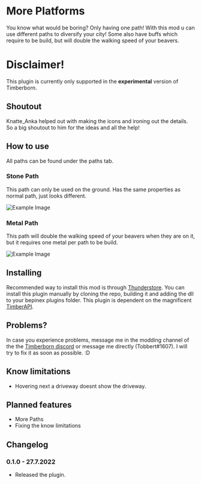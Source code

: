 # More Platforms

You know what would be boring? Only having one path! With this mod u can use different paths to diversify your city! Some also have buffs which require to be build, but will double the walking speed of your beavers. 

# Disclaimer!

This plugin is currently only supported in the **experimental** version of Timberborn.

## Shoutout

Knatte_Anka helped out with making the icons and ironing out the details. So a big shoutout to him for the ideas and all the help!

## How to use

All paths can be found under the paths tab.

### Stone Path

This path can only be used on the ground. Has the same properties as normal path, just looks different.

![Example Image](https://media.githubusercontent.com/media/TobbyTheBobby/TimberbornModsUnity/master/Assets/MorePaths/StaticFiles/Images/ExampleImage1.png)

### Metal Path

This path will double the walking speed of your beavers when they are on it, but it requires one metal per path to be build.

![Example Image](https://media.githubusercontent.com/media/TobbyTheBobby/TimberbornModsUnity/master/Assets/MorePaths/StaticFiles/Images/ExampleImage2.png)


## Installing

Recommended way to install this mod is through [Thunderstore](https://timberborn.thunderstore.io/). You can install this plugin manually by cloning the repo, building it and adding the dll to your bepinex plugins folder. This plugin is dependent on the magnificent [TimberAPI](https://github.com/Timberborn-Modding-Central/TimberAPI).

## Problems?

In case you experience problems, message me in the modding channel of the the [Timberborn discord](https://discord.gg/mfbBF4cWpX) or message me directly (Tobbert#1607). I will try to fix it as soon as possible. :D

## Know limitations

- Hovering next a driveway doesnt show the driveway.

## Planned features

- More Paths
- Fixing the know limitations

## Changelog

### 0.1.0 - 27.7.2022

- Released the plugin.